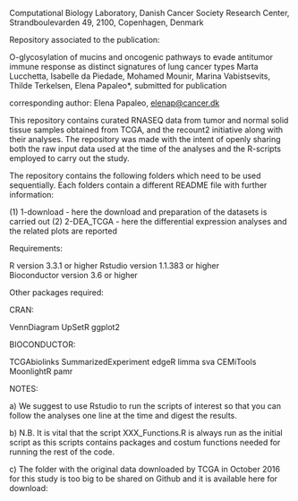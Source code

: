 Computational Biology Laboratory, Danish Cancer Society Research Center, Strandboulevarden 49, 2100, Copenhagen, Denmark

Repository associated to the publication:

O-glycosylation of mucins and oncogenic pathways to evade antitumor immune response as distinct signatures of lung cancer types
Marta Lucchetta, Isabelle da Piedade, Mohamed Mounir, Marina Vabistsevits, Thilde Terkelsen, Elena Papaleo*, submitted for publication

corresponding author: Elena Papaleo, elenap@cancer.dk

This repository contains curated RNASEQ data from tumor and normal solid tissue samples obtained from TCGA, and the recount2 initiative along  with their analyses. The repository was made with the intent of openly sharing both the raw input data used at the time of the analyses and the R-scripts employed to carry out the study.

The repository contains the following folders which need to be used sequentially. Each folders contain a different README file with further information:

(1) 1-download - here the download and preparation of the datasets is carried out 
(2) 2-DEA_TCGA - here the differential expression analyses and the related plots are reported



Requirements:

R version 3.3.1 or higher
Rstudio version 1.1.383 or higher        
Bioconductor version 3.6 or higher	

Other packages required:

CRAN:

VennDiagram
UpSetR
ggplot2

BIOCONDUCTOR:

TCGAbiolinks
SummarizedExperiment
edgeR
limma
sva
CEMiTools
MoonlightR
pamr

NOTES:

a) We suggest to use Rstudio to run the scripts of interest so that you can follow the analyses one line at the time and digest the results.


b) N.B. It is vital that the script XXX_Functions.R is always run as the initial script as this scripts contains packages and costum functions needed for running the rest of the code.

c) The folder with the original data downloaded by TCGA in October 2016 for this study is too big to be shared on Github and it is available here for download:
